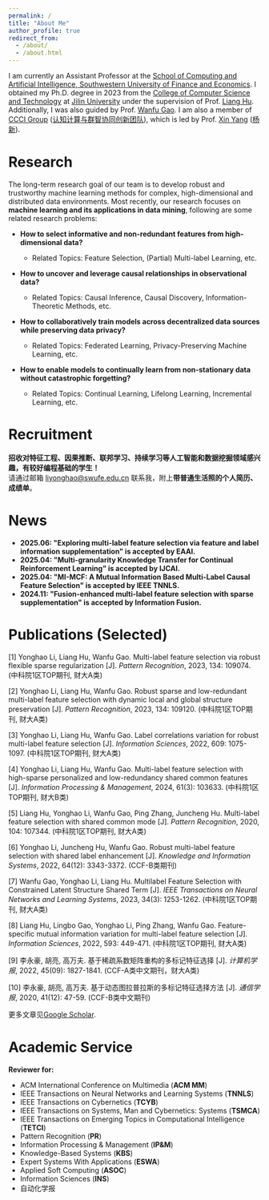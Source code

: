 ```yaml
---
permalink: /
title: "About Me"
author_profile: true
redirect_from: 
  - /about/
  - /about.html
---
```




I am currently an Assistant Professor at the [School of Computing and Artificial Intelligence, Southwestern University of Finance and Economics](https://it.swufe.edu.cn/). I obtained my Ph.D. degree in 2023 from the [College of Computer Science and Technology](https://ccst.jlu.edu.cn/) at [Jilin University](https://www.jlu.edu.cn/) under the supervision of Prof. [Liang Hu](https://ccst.jlu.edu.cn/info/1367/19276.htm). Additionally, I was also guided by Prof. [Wanfu Gao](https://ccst.jlu.edu.cn/info/1028/19117.htm). I am also a member of [CCCI Group](https://ccci.swufe.edu.cn/) ([认知计算与群智协同创新团队](https://ccci.swufe.edu.cn/)), which is led by Prof. [Xin Yang](https://it.swufe.edu.cn/info/1119/2300.htm) ([杨新](https://it.swufe.edu.cn/info/1119/2300.htm)).

Research
======
The long-term research goal of our team is to develop robust and trustworthy machine learning methods for complex, high-dimensional and distributed data environments. Most recently, our research focuses on **machine learning and its applications in data mining**, following are some related research problems:

- **How to select informative and non-redundant features from high-dimensional data?**
  - Related Topics: Feature Selection, (Partial) Multi-label Learning, etc.

- **How to uncover and leverage causal relationships in observational data?**
  - Related Topics: Causal Inference, Causal Discovery, Information-Theoretic Methods, etc.

- **How to collaboratively train models across decentralized data sources while preserving data privacy?**
  - Related Topics: Federated Learning, Privacy-Preserving Machine Learning, etc.

- **How to enable models to continually learn from non-stationary data without catastrophic forgetting?**
  - Related Topics: Continual Learning, Lifelong Learning, Incremental Learning, etc.

Recruitment
======
**招收对特征工程、因果推断、联邦学习、持续学习等人工智能和数据挖掘领域感兴趣，有较好编程基础的学生！**  
请通过邮箱 [liyonghao@swufe.edu.cn](mailto:liyonghao@swufe.edu.cn) 联系我，附上**带普通生活照的个人简历、成绩单**。


News
======
- **2025.06: "Exploring multi-label feature selection via feature and label information supplementation" is accepted by EAAI.**
- **2025.04: "Multi-granularity Knowledge Transfer for Continual Reinforcement Learning" is accepted by IJCAI.**
- **2025.04: "MI-MCF: A Mutual Information Based Multi-Label Causal Feature Selection" is accepted by IEEE TNNLS.**
- **2024.11: "Fusion-enhanced multi-label feature selection with sparse supplementation" is accepted by Information Fusion.**

Publications (Selected)
======
[1] Yonghao Li, Liang Hu, Wanfu Gao. Multi-label feature selection via robust flexible sparse regularization [J]. *Pattern Recognition*, 2023, 134: 109074. (中科院1区TOP期刊, 财大A类)

[2] Yonghao Li, Liang Hu, Wanfu Gao. Robust sparse and low-redundant multi-label feature selection with dynamic local and global structure preservation [J]. *Pattern Recognition*, 2023, 134: 109120. (中科院1区TOP期刊, 财大A类)

[3] Yonghao Li, Liang Hu, Wanfu Gao. Label correlations variation for robust multi-label feature selection [J]. *Information Sciences*, 2022, 609: 1075-1097. (中科院1区TOP期刊, 财大A类)

[4] Yonghao Li, Liang Hu, Wanfu Gao. Multi-label feature selection with high-sparse personalized and low-redundancy shared common features [J]. *Information Processing & Management*, 2024, 61(3): 103633. (中科院1区TOP期刊, 财大B类)

[5] Liang Hu, Yonghao Li, Wanfu Gao, Ping Zhang, Juncheng Hu. Multi-label feature selection with shared common mode [J]. *Pattern Recognition*, 2020, 104: 107344. (中科院1区TOP期刊, 财大A类)

[6] Yonghao Li, Juncheng Hu, Wanfu Gao. Robust multi-label feature selection with shared label enhancement [J]. *Knowledge and Information Systems*, 2022, 64(12): 3343-3372. (CCF-B类期刊)

[7] Wanfu Gao, Yonghao Li, Liang Hu. Multilabel Feature Selection with Constrained Latent Structure Shared Term [J]. *IEEE Transactions on Neural Networks and Learning Systems*, 2023, 34(3): 1253-1262. (中科院1区TOP期刊, 财大A类)

[8] Liang Hu, Lingbo Gao, Yonghao Li, Ping Zhang, Wanfu Gao. Feature-specific mutual information variation for multi-label feature selection [J]. *Information Sciences*, 2022, 593: 449-471. (中科院1区TOP期刊, 财大A类)

[9] 李永豪, 胡亮, 高万夫. 基于稀疏系数矩阵重构的多标记特征选择 [J]. *计算机学报*, 2022, 45(09): 1827-1841. (CCF-A类中文期刊，财大A类)

[10] 李永豪, 胡亮, 高万夫. 基于动态图拉普拉斯的多标记特征选择方法 [J]. *通信学报*, 2020, 41(12): 47-59. (CCF-B类中文期刊)

更多文章见[Google Scholar](https://scholar.google.com/citations?user=6vb2aWkAAAAJ&hl=en).

Academic Service
======
**Reviewer for:**

- ACM International Conference on Multimedia (**ACM MM**)
- IEEE Transactions on Neural Networks and Learning Systems (**TNNLS**)
- IEEE Transactions on Cybernetics (**TCYB**)
- IEEE Transactions on Systems, Man and Cybernetics: Systems (**TSMCA**)
- IEEE Transactions on Emerging Topics in Computational Intelligence (**TETCI**)
- Pattern Recognition (**PR**)
- Information Processing & Management (**IP&M**)
- Knowledge-Based Systems (**KBS**)
- Expert Systems With Applications (**ESWA**)
- Applied Soft Computing (**ASOC**)
- Information Sciences (**INS**)
- 自动化学报



